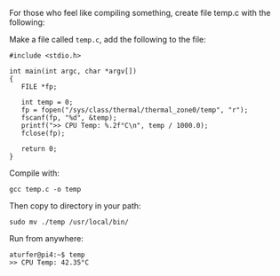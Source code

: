For those who feel like compiling something, create file temp.c with the following:

Make a file called ```temp.c```, add the following to the file:


```
#include <stdio.h>

int main(int argc, char *argv[]) 
{
   FILE *fp;

   int temp = 0;
   fp = fopen("/sys/class/thermal/thermal_zone0/temp", "r");
   fscanf(fp, "%d", &temp);
   printf(">> CPU Temp: %.2f°C\n", temp / 1000.0);
   fclose(fp);

   return 0;
}
```

Compile with:

```
gcc temp.c -o temp
```

Then copy to directory in your path:

```
sudo mv ./temp /usr/local/bin/
```

Run from anywhere:

```
aturfer@pi4:~$ temp
>> CPU Temp: 42.35°C
```